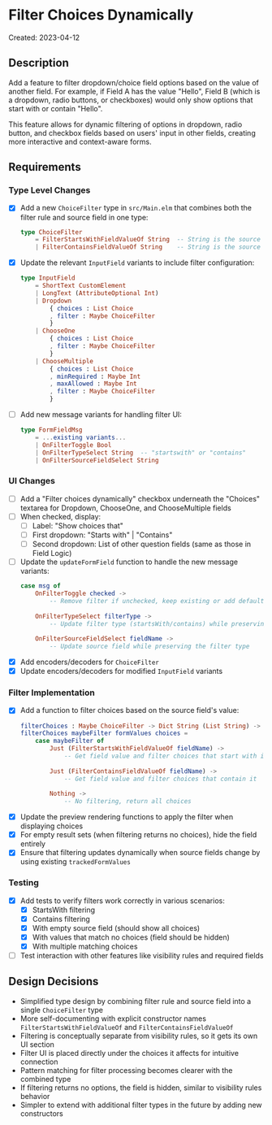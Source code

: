 # Filter Choices Dynamically

Created: 2023-04-12

## Description

Add a feature to filter dropdown/choice field options based on the value of another field. For example, if Field A has the value "Hello", Field B (which is a dropdown, radio buttons, or checkboxes) would only show options that start with or contain "Hello".

This feature allows for dynamic filtering of options in dropdown, radio button, and checkbox fields based on users' input in other fields, creating more interactive and context-aware forms.

## Requirements

### Type Level Changes

- [x] Add a new `ChoiceFilter` type in `src/Main.elm` that combines both the filter rule and source field in one type:
  ```elm
  type ChoiceFilter
      = FilterStartsWithFieldValueOf String  -- String is the source field name
      | FilterContainsFieldValueOf String    -- String is the source field name
  ```

- [x] Update the relevant `InputField` variants to include filter configuration:
  ```elm
  type InputField
      = ShortText CustomElement
      | LongText (AttributeOptional Int)
      | Dropdown 
          { choices : List Choice
          , filter : Maybe ChoiceFilter
          }
      | ChooseOne 
          { choices : List Choice
          , filter : Maybe ChoiceFilter
          }
      | ChooseMultiple
          { choices : List Choice
          , minRequired : Maybe Int
          , maxAllowed : Maybe Int
          , filter : Maybe ChoiceFilter
          }
  ```

- [ ] Add new message variants for handling filter UI:
  ```elm
  type FormFieldMsg
      = ...existing variants...
      | OnFilterToggle Bool
      | OnFilterTypeSelect String  -- "startswith" or "contains"
      | OnFilterSourceFieldSelect String
  ```

### UI Changes

- [ ] Add a "Filter choices dynamically" checkbox underneath the "Choices" textarea for Dropdown, ChooseOne, and ChooseMultiple fields
- [ ] When checked, display:
  - [ ] Label: "Show choices that"
  - [ ] First dropdown: "Starts with" | "Contains"
  - [ ] Second dropdown: List of other question fields (same as those in Field Logic)
- [ ] Update the `updateFormField` function to handle the new message variants:
  ```elm
  case msg of
      OnFilterToggle checked ->
          -- Remove filter if unchecked, keep existing or add default if checked
      
      OnFilterTypeSelect filterType ->
          -- Update filter type (startsWith/contains) while preserving the source field
      
      OnFilterSourceFieldSelect fieldName ->
          -- Update source field while preserving the filter type
  ```
- [x] Add encoders/decoders for `ChoiceFilter`
- [x] Update encoders/decoders for modified `InputField` variants

### Filter Implementation

- [x] Add a function to filter choices based on the source field's value:
  ```elm
  filterChoices : Maybe ChoiceFilter -> Dict String (List String) -> List Choice -> List Choice
  filterChoices maybeFilter formValues choices =
      case maybeFilter of
          Just (FilterStartsWithFieldValueOf fieldName) ->
              -- Get field value and filter choices that start with it
              
          Just (FilterContainsFieldValueOf fieldName) ->
              -- Get field value and filter choices that contain it
              
          Nothing ->
              -- No filtering, return all choices
  ```
- [x] Update the preview rendering functions to apply the filter when displaying choices
- [x] For empty result sets (when filtering returns no choices), hide the field entirely 
- [x] Ensure that filtering updates dynamically when source fields change by using existing `trackedFormValues`

### Testing

- [x] Add tests to verify filters work correctly in various scenarios:
  - [x] StartsWith filtering
  - [x] Contains filtering
  - [x] With empty source field (should show all choices)
  - [x] With values that match no choices (field should be hidden)
  - [x] With multiple matching choices
- [ ] Test interaction with other features like visibility rules and required fields

## Design Decisions

- Simplified type design by combining filter rule and source field into a single `ChoiceFilter` type
- More self-documenting with explicit constructor names `FilterStartsWithFieldValueOf` and `FilterContainsFieldValueOf`
- Filtering is conceptually separate from visibility rules, so it gets its own UI section
- Filter UI is placed directly under the choices it affects for intuitive connection
- Pattern matching for filter processing becomes clearer with the combined type
- If filtering returns no options, the field is hidden, similar to visibility rules behavior
- Simpler to extend with additional filter types in the future by adding new constructors